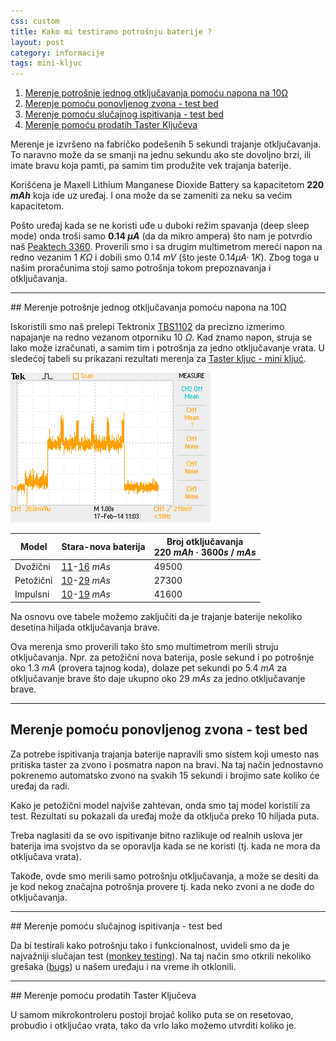 ```yaml
---
css: custom
title: Kako mi testiramo potrošnju baterije ?
layout: post
category: informacije
tags: mini-kljuc
---
```


1. <a href="#jedno"> Merenje potrošnje jednog otključavanja pomoću napona na 10&#937;</a>
2. <a href="#ponovljeno">Merenje pomoću ponovljenog zvona - test bed</a>
3. <a href="#slucajno">Merenje pomoću slučajnog ispitivanja - test bed</a>
4. <a href="#prodato">Merenje pomoću prodatih Taster Ključeva</a>

Merenje je izvršeno na fabričko podešenih 5 sekundi trajanje otključavanja. To naravno može da se smanji na jednu sekundu ako ste dovoljno brzi, ili imate bravu koja pamti, pa samim tim produžite vek trajanja baterije.

Korišćena je Maxell Lithium Manganese Dioxide Battery sa kapacitetom <strong>220 <i>mAh</i></strong> koja ide uz uređaj. I ona može da se zameniti za neku sa većim kapacitetom.

Pošto uređaj kada se ne koristi uđe u duboki režim spavanja (deep sleep mode) onda troši samo <strong>0.14   <i>&#181;A</i></strong> (da da mikro ampera) što nam je potvrdio naš [Peaktech 3360](http://www.peaktech.de/productdetail/kategorie/digital---handmultimeter/produkt/p-3360.html). Proverili smo i sa drugim multimetrom mereći napon na redno vezanim 1 <i>K&#937;</i> i dobili smo 0.14 <i>mV</i> (što jeste 0.14<i>&#181;A&#183;</i> 1<i>K</i>). Zbog toga u našim proračunima stoji samo potrošnja tokom prepoznavanja i otključavanja.

<hr class="featurette-divider">
<a name="jedno"></a> 
## Merenje potrošnje jednog otključavanja pomoću napona na 10&#937;

Iskoristili smo naš prelepi Tektronix [TBS1102](http://www.testequipmentdepot.com/tektronix/oscilloscope/tbs1102.htm) da precizno izmerimo napajanje na redno vezanom otporniku 10 <i>&#937;</i>. Kad znamo napon, struja se lako može izračunati, a samim tim i potrošnja za jedno otključavanje vrata. U sledećoj tabeli su prikazani rezultati merenja za [Taster kljuc - mini kljuć](/proizvodi/mini-kljuc).

<p>
<div class="row">
  <div class="col-lg-4">
    <img src="/assets/images/test_bed/fivewire_newbat.BMP">
  </div>
  <div class="col-lg-8">
    <table class="table table-striped special">
      <thead>
        <tr>
          <th>Model</th>
          <th>Stara-nova baterija</th>
          <th>Broj otključavanja<br>220 <i>mAh</i> &#183; 3600<i>s</i> / <i>mAs</i></th>
        </tr>
      </thead>
      <tbody>
        <tr>
          <td>Dvožični</td>
          <td><a href="/assets/images/test_bed/twowire_oldbat.gnumeric">11</a>-<a href="/assets/images/test_bed/twowire_newbat.gnumeric">16</a><i>&nbsp;mAs</i></td>
          <td>49500</td>
        </tr>
        <tr>
          <td>Petožični</td>
          <td><a href="/assets/images/test_bed/fivewire_oldbat.gnumeric">10</a>-<a href="/assets/images/test_bed/fivewire_newbat.gnumeric">29</a><i>&nbsp;mAs</i></td>
          <td>27300</td>
        </tr>
        <tr>
          <td>Impulsni</td>
          <td><a href="/assets/images/test_bed/impuls_oldbat.gnumeric">10</a>-<a href="/assets/images/test_bed/impuls_newbat.gnumeric">19</a><i>&nbsp;mAs</i></td>
          <td>41600</td>
        </tr>
      </tbody>
    </table>
  </div>
</div>

Na osnovu ove tabele možemo zaključiti da je trajanje baterije nekoliko desetina hiljada otključavanja brave.

Ova merenja smo proverili tako što smo multimetrom merili struju otključavanja. Npr. za petožični nova baterija, posle sekund i po potrošnje oko 1.3 <i>mA</i> (provera tajnog koda), dolaze pet sekundi po 5.4 <i>mA</i> za otključavanje brave što daje ukupno oko 29 <i>mAs</i> za jedno otključavanje brave.

<hr class="featurette-divider">
<a name="ponovljeno"></a> 

## Merenje pomoću ponovljenog zvona - test bed  

Za potrebe ispitivanja trajanja baterije napravili smo sistem koji umesto nas pritiska taster za zvono i posmatra napon na bravi. Na taj način jednostavno pokrenemo automatsko zvono na svakih 15 sekundi i brojimo sate koliko će uređaj da radi.

Kako je petožični model najviše zahtevan, onda smo taj model koristili za test.
Rezultati su pokazali da uređaj može da otključa preko 10 hiljada puta.

Treba naglasiti da se ovo ispitivanje bitno razlikuje od realnih uslova jer baterija ima svojstvo da se oporavlja kada se ne koristi (tj. kada ne mora da otključava vrata).

Takođe, ovde smo merili samo potrošnju otključavanja, a može se desiti da je kod nekog značajna potrošnja provere tj. kada neko zvoni a ne dođe do otključavanja. 

<hr class="featurette-divider">
<a name="slucajno"></a> 
## Merenje pomoću slučajnog ispitivanja - test bed  

Da bi testirali kako potrošnju tako i funkcionalnost, uvideli smo da je najvažniji slučajan test ([monkey testing](http://en.wikipedia.org/wiki/Monkey_test)). Na taj način smo otkrili nekoliko grešaka ([bugs](http://en.wikipedia.org/wiki/Computer_bug)) u našem uređaju i na vreme ih otklonili.

<hr class="featurette-divider">
<a name="prodato"></a> 
## Merenje pomoću prodatih Taster Ključeva

U samom mikrokontroleru postoji brojač koliko puta se on resetovao, probudio i otključao vrata, tako da vrlo lako možemo utvrditi koliko je.


